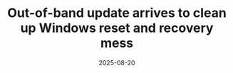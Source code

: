 ﻿---
title: Out-of-band update arrives to clean up Windows reset and recovery mess
date: '2025-08-20'
category: Markets
summary: ''
slug: outofband update arrives to clean up windows reset and recov
source_urls:
- https://go.theregister.com/feed/www.theregister.com/2025/08/20/microsoft_oob_reset_patch/
seo:
  title: Out-of-band update arrives to clean up Windows reset and recovery mess |
    Hash n Hedge
  description: ''
  keywords:
  - news
  - markets
  - brief
---


